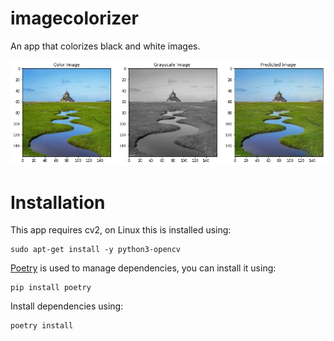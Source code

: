 # imagecolorizer

An app that colorizes black and white images.

![Colorizing example](example.png)

# Installation

This app requires cv2, on Linux this is installed using:

```shell
sudo apt-get install -y python3-opencv
```

[Poetry](https://python-poetry.org/) is used to manage dependencies, you can install it using:

```shell
pip install poetry
```

Install dependencies using:

```shell
poetry install
```